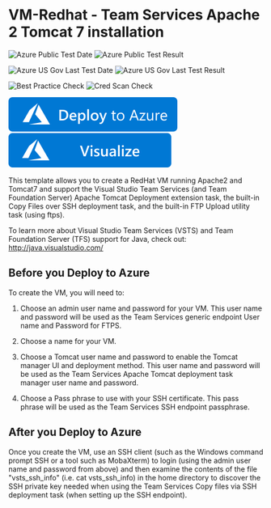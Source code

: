 # VM-Redhat - Team Services Apache 2 Tomcat 7 installation

![Azure Public Test Date](https://azurequickstartsservice.blob.core.windows.net/badges/application-workloads/visualstudio/vsts-tomcat-redhat-vm/PublicLastTestDate.svg)
![Azure Public Test Result](https://azurequickstartsservice.blob.core.windows.net/badges/application-workloads/visualstudio/vsts-tomcat-redhat-vm/PublicDeployment.svg)

![Azure US Gov Last Test Date](https://azurequickstartsservice.blob.core.windows.net/badges/application-workloads/visualstudio/vsts-tomcat-redhat-vm/FairfaxLastTestDate.svg)
![Azure US Gov Last Test Result](https://azurequickstartsservice.blob.core.windows.net/badges/application-workloads/visualstudio/vsts-tomcat-redhat-vm/FairfaxDeployment.svg)

![Best Practice Check](https://azurequickstartsservice.blob.core.windows.net/badges/application-workloads/visualstudio/vsts-tomcat-redhat-vm/BestPracticeResult.svg)
![Cred Scan Check](https://azurequickstartsservice.blob.core.windows.net/badges/application-workloads/visualstudio/vsts-tomcat-redhat-vm/CredScanResult.svg)

[![Deploy to Azure](https://raw.githubusercontent.com/Azure/azure-quickstart-templates/master/1-CONTRIBUTION-GUIDE/images/deploytoazure.svg?sanitize=true)](https://portal.azure.com/#create/Microsoft.Template/uri/https%3A%2F%2Fraw.githubusercontent.com%2FAzure%2Fazure-quickstart-templates%2Fmaster%2Fapplication-workloads%2Fvisualstudio%2Fvsts-tomcat-redhat-vm%2Fazuredeploy.json)
[![Visualize](https://raw.githubusercontent.com/Azure/azure-quickstart-templates/master/1-CONTRIBUTION-GUIDE/images/visualizebutton.svg?sanitize=true)](http://armviz.io/#/?load=https%3A%2F%2Fraw.githubusercontent.com%2FAzure%2Fazure-quickstart-templates%2Fmaster%application-workloads%2Fvisualstudio%2Fvsts-tomcat-redhat-vm%2Fazuredeploy.json)

This template allows you to create a RedHat VM running Apache2 and Tomcat7 and support the Visual Studio Team Services (and Team Foundation Server)
Apache Tomcat Deployment extension task, the built-in Copy Files over SSH deployment task, and the built-in FTP Upload utility task (using ftps).

To learn more about Visual Studio Team Services (VSTS) and Team Foundation Server (TFS) support for Java, check out:
http://java.visualstudio.com/

## Before you Deploy to Azure

To create the VM, you will need to:

1. Choose an admin user name and password for your VM.  This user name and password will be used as the Team Services generic endpoint User name and Password for FTPS.

2. Choose a name for your VM. 

3. Choose a Tomcat user name and password to enable the Tomcat manager UI and deployment method.  This user name and password will be used as the Team Services Apache Tomcat deployment task manager user name and password.

4. Choose a Pass phrase to use with your SSH certificate.  This pass phrase will be used as the Team Services SSH endpoint passphrase.

## After you Deploy to Azure

Once you create the VM, use an SSH client (such as the Windows command prompt SSH or a tool such as MobaXterm) to login (using the admin user name and password from above) and then examine the contents of the file 
"vsts_ssh_info" (i.e. cat vsts_ssh_info)  in the home directory to discover the SSH private key needed when using the Team Services Copy files via SSH deployment task (when setting up the SSH endpoint).





